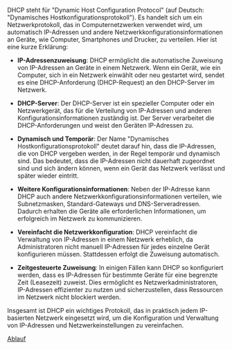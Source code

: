 DHCP steht für "Dynamic Host Configuration Protocol" (auf Deutsch: "Dynamisches Hostkonfigurationsprotokoll"). Es handelt sich um ein Netzwerkprotokoll, das in Computernetzwerken verwendet wird, um automatisch IP-Adressen und andere Netzwerkkonfigurationsinformationen an Geräte, wie Computer, Smartphones und Drucker, zu verteilen. Hier ist eine kurze Erklärung:

- **IP-Adressenzuweisung**: DHCP ermöglicht die automatische Zuweisung von IP-Adressen an Geräte in einem Netzwerk. Wenn ein Gerät, wie ein Computer, sich in ein Netzwerk einwählt oder neu gestartet wird, sendet es eine DHCP-Anforderung (DHCP-Request) an den DHCP-Server im Netzwerk.

- **DHCP-Server**: Der DHCP-Server ist ein spezieller Computer oder ein Netzwerkgerät, das für die Verteilung von IP-Adressen und anderen Konfigurationsinformationen zuständig ist. Der Server verarbeitet die DHCP-Anforderungen und weist den Geräten IP-Adressen zu.

- **Dynamisch und Temporär**: Der Name "Dynamisches Hostkonfigurationsprotokoll" deutet darauf hin, dass die IP-Adressen, die von DHCP vergeben werden, in der Regel temporär und dynamisch sind. Das bedeutet, dass die IP-Adressen nicht dauerhaft zugeordnet sind und sich ändern können, wenn ein Gerät das Netzwerk verlässt und später wieder eintritt.

- **Weitere Konfigurationsinformationen**: Neben der IP-Adresse kann DHCP auch andere Netzwerkkonfigurationsinformationen verteilen, wie Subnetzmasken, Standard-Gateways und DNS-Serveradressen. Dadurch erhalten die Geräte alle erforderlichen Informationen, um erfolgreich im Netzwerk zu kommunizieren.

- **Vereinfacht die Netzwerkkonfiguration**: DHCP vereinfacht die Verwaltung von IP-Adressen in einem Netzwerk erheblich, da Administratoren nicht manuell IP-Adressen für jedes einzelne Gerät konfigurieren müssen. Stattdessen erfolgt die Zuweisung automatisch.

- **Zeitgesteuerte Zuweisung**: In einigen Fällen kann DHCP so konfiguriert werden, dass es IP-Adressen für bestimmte Geräte für eine begrenzte Zeit (Leasezeit) zuweist. Dies ermöglicht es Netzwerkadministratoren, IP-Adressen effizienter zu nutzen und sicherzustellen, dass Ressourcen im Netzwerk nicht blockiert werden.

Insgesamt ist DHCP ein wichtiges Protokoll, das in praktisch jedem IP-basierten Netzwerk eingesetzt wird, um die Konfiguration und Verwaltung von IP-Adressen und Netzwerkeinstellungen zu vereinfachen.

[Ablauf](D.O.R.A..md)